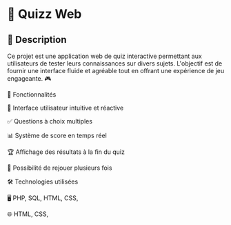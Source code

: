 <h1>🎯 Quizz Web</h1>


<h2>📜 Description</h2>

Ce projet est une application web de quiz interactive permettant aux utilisateurs de tester leurs connaissances sur divers sujets. L'objectif est de fournir une interface fluide et agréable tout en offrant une expérience de jeu engageante. 🎮


🚀 Fonctionnalités

🎨 Interface utilisateur intuitive et réactive

✅ Questions à choix multiples

📊 Système de score en temps réel

🏆 Affichage des résultats à la fin du quiz

🔄 Possibilité de rejouer plusieurs fois

🛠 Technologies utilisées

🖥️ PHP, SQL, HTML, CSS,

🌐 HTML, CSS,


